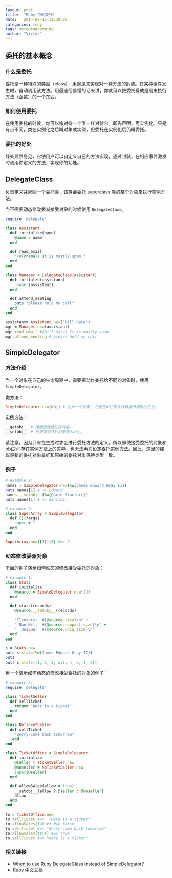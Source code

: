 ```yaml
---
layout: post
title:  "Ruby 中的委托"
date:   2014-09-15 11:30:00
categories: ruby
tags: metaprogramming
author: "Victor"
---
```


## 委托的基本概念

### 什么是委托

委托是一种特殊的类型（class），用途是来实现对一种方法的封装。在某种事件发生时，自动调用该方法。用最通俗易懂的话来讲，你就可以把委托看成是用来执行方法（函数）的一个东西。

### 如何使用委托

在使用委托的时候，你可以像对待一个类一样对待它。即先声明，再实例化。只是有点不同，类在实例化之后叫对象或实例，但委托在实例化后仍叫委托。


### 委托的好处

好处显然易见，它使用户可以自定义自己的方法实现，通过封装，在相应事件激发时调用你定义的方法，实现你的功能。


## DelegateClass

负责定义并返回一个委托类，该类会委托 superclass 类的某个对象来执行实例方法。

当不需要动态修改委派接受对象的时候使用 ```DelegateClass```。

```ruby
require 'delegate'

class Assistant
  def initialize(name)
    @name = name
  end

  def read_email
    "(#{@name}) It is mostly spam."
  end
end

class Manager < DelegateClass(Assistant)
  def initialze(assistant)
     super(assistant)
  end

  def attend_meeting
    puts "please hold my call"
  end
end
```

```ruby
assistant= Assistant.new("Bill Gate")
mgr = Manager.new(assistant)
mgr.read_email #(Bill Gate) It is mostly spam.
mgr.attend_meeting # please hold my call
```


## SimpleDelegator

### 方法介绍

当一个对象在自己的生命周期中，需要把动作委托给不同的对象时，使用 ```SimpleDelegator```。

类方法：

```ruby
SimpleDelegator.new(obj) # 生成一个对象, 它委托obj来执行自身所拥有的方法。
```

实例方法：

```ruby
__getobj__ # 返回接受委托的对象。
__setobj__ # 将接受委托的对象变为obj。
```

请注意，因为只有在生成时才会进行委托方法的定义，所以即使接受委托的对象和obj之间存在实例方法上的差异，也无法再次设定委托实例方法。因此，这里的建议是新的委托对象最好和原始的委托对象保持类型一致。

### 例子

```ruby
# example 1:
names = SimpleDelegator.new(%w{James Edward Gray II})
puts names[1] # => Edward
names.__setobj__(%w{Gavin Sinclair})
puts names[1] # => Sinclair
```

```ruby
# example 2:
class SuperArray < SimpleDelegator
  def [](*args)
    super + 1
  end
end

SuperArray.new([1])[0] #=> 2
```

### 动态修改委派对象

下面的例子演示如何动态的修改接受委托的对象：

```ruby
# example 1:
class Stats
  def initialize
    @source = SimpleDelegator.new([])
  end

  def stats(records)
    @source.__setobj__(records)

    "Elements:  #{@source.size}\n" +
    " Non-Nil:  #{@source.compact.size}\n" +
    "  Unique:  #{@source.uniq.size}\n"
  end
end

s = Stats.new
puts s.stats(%w{James Edward Gray II})
puts
puts s.stats([1, 2, 3, nil, 4, 5, 1, 2])
```

另一个演示如何动态的修改接受委托的对象的例子：

```ruby
# example 2:
require 'delegate'

class TicketSeller
  def sellTicket
    return 'Here is a ticket'
  end
end

class NoTicketSeller
  def sellTicket
    "Sorry-come back tomorrow"
   end
end

class TicketOffice < SimpleDelegator
  def initialize
    @seller = TicketSeller.new
    @noseller = NoTicketSeller.new
    super(@seller)
  end

  def allowSales(allow = true)
    __setobj__(allow ? @seller : @noseller)
    allow
  end
end
```

```ruby
to = TicketOffice.new
to.sellTicket #=>  "Here is a ticket"
to.allowSales(false) #=> false
to.sellTicket #=> "Sorry-come back tomorrow"
to.allowSales(true) #=> true
to.sellTicket #=> "Here is a ticket"
```

### 相关链接

* [When to use Ruby DelegateClass instead of SimpleDelegator?](http://stackoverflow.com/questions/13104942/when-to-use-ruby-delegateclass-instead-of-simpledelegator-delegateclass-method)
* [Ruby 中文文档](http://www.kuqin.com/rubycndocument/man/addlib/delegate.html#SimpleDelegator)
